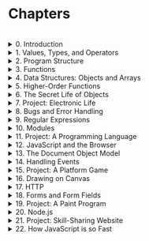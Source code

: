 # Chapters

<br>
<details>
<summary>0. Introduction </summary>
<br>
<ul>
<li>This chapter has no exercises</li>
</ul>
</details>
<details>
<summary>1. Values, Types, and Operators </summary>
<ul>
<br>
<li>This chapter has no exercises</li>
</ul>
</details>
<details>
<summary>2. Program Structure</summary>
<br>
<ul>
<li><a href='https://github.com/cristhianbenitez/eloquent-js-exercises/blob/main/2.%20Program%20Structure/2.1-Looping_a_triangle.js'>Looping a triangle</a></li>
<li><a href='https://github.com/cristhianbenitez/eloquent-js-exercises/blob/main/2.%20Program%20Structure/2.2-FizzBuzz.js'>FizzBuzz</a></li>
<li><a href='https://github.com/cristhianbenitez/eloquent-js-exercises/blob/main/2.%20Program%20Structure/2.3-Chessboard.js'>Chessboard</a></li>
</ul>
</details>
<details>
<summary>3. Functions </summary>
<br>
<ul>
<li><a href='https://github.com/cristhianbenitez/eloquent-js-exercises/blob/main/3.%20Functions/3.1-Minimum.js'>Minimum</a></li>
<li><a href='https://github.com/cristhianbenitez/eloquent-js-exercises/blob/main/3.%20Functions/3.1-Minimum.js'>Recursion</a></li>
</ul>
</details>
<details>
<summary>4. Data Structures: Objects and Arrays </summary>
</details>
<details>
<summary>5. Higher-Order Functions</summary>
</details>
<details>
<summary>6. The Secret Life of Objects</summary>
</details>
<details>
<summary>7. Project: Electronic Life</summary>
</details>
<details>
<summary>8. Bugs and Error Handling</summary>
</details>
<details>
<summary>9. Regular Expressions</summary>
</details>
<details>
<summary>10. Modules</summary>
</details>
<details>
<summary>11. Project: A Programming Language</summary>
</details>
<details>
<summary>12. JavaScript and the Browser</summary>
</details>
<details>
<summary>13. The Document Object Model</summary>
</details>
<details>
<summary>14. Handling Events</summary>
</details>
<details>
<summary>15. Project: A Platform Game</summary>
</details>
<details>
<summary>16. Drawing on Canvas</summary>
</details>
<details>
<summary>17. HTTP</summary>
</details>
<details>
<summary>18. Forms and Form Fields</summary>
</details>
<details>
<summary>19. Project: A Paint Program</summary>
</details>
<details>
<summary>20. Node.js</summary>
</details>
<details>
<summary>21. Project: Skill-Sharing Website</summary>
</details>
<details>
<summary>22. How JavaScript is so Fast</summary>
</details>
